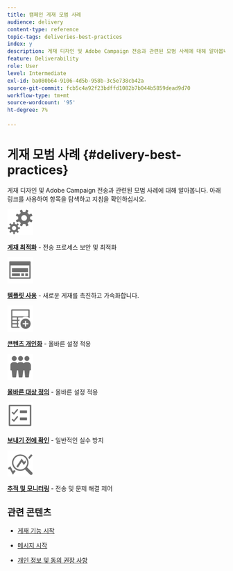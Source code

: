 ```yaml
---
title: 캠페인 게재 모범 사례
audience: delivery
content-type: reference
topic-tags: deliveries-best-practices
index: y
description: 게재 디자인 및 Adobe Campaign 전송과 관련된 모범 사례에 대해 알아봅니다.
feature: Deliverability
role: User
level: Intermediate
exl-id: ba080b64-9106-4d5b-958b-3c5e738cb42a
source-git-commit: fcb5c4a92f23bdffd1082b7b044b5859dead9d70
workflow-type: tm+mt
source-wordcount: '95'
ht-degree: 7%

---
```


# 게재 모범 사례 {#delivery-best-practices}

게재 디자인 및 Adobe Campaign 전송과 관련된 모범 사례에 대해 알아봅니다. 아래 링크를 사용하여 항목을 탐색하고 지침을 확인하십시오.

<img src="assets/do-not-localize/optimize.svg"  width="60px">

**[게재 최적화](optimize-delivery.md)** - 전송 프로세스 보안 및 최적화

<img src="assets/do-not-localize/design.svg"  width="60px">

**[템플릿 사용](use-templates.md)** - 새로운 게재를 촉진하고 가속화합니다.

<img src="assets/do-not-localize/custom.svg"  width="60px">

**[콘텐츠 개인화](design-and-personalize.md)** - 올바른 설정 적용

<img src="assets/do-not-localize/profiles.svg"  width="60px">

**[올바른 대상 정의](define-the-right-audience.md)** - 올바른 설정 적용

<img src="assets/do-not-localize/start.svg"  width="60px">

**[보내기 전에 확인](check-before-sending.md)** - 일반적인 실수 방지

<img src="assets/do-not-localize/troubleshoot.svg"  width="60px">

**[추적 및 모니터링](track-and-monitor.md)** - 전송 및 문제 해결 제어

## 관련 콘텐츠

* [게재 기능 시작](../../sending/using/about-deliverability.md)

* [메시지 시작](../../channels/using/get-started-communication-channels.md)

* [개인 정보 및 동의 권장 사항](../../start/using/privacy.md)

